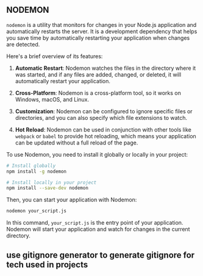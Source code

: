 ## NODEMON

`nodemon` is a utility that monitors for changes in your Node.js application and automatically restarts the server. It is a development dependency that helps you save time by automatically restarting your application when changes are detected.

Here's a brief overview of its features:

1. **Automatic Restart**: Nodemon watches the files in the directory where it was started, and if any files are added, changed, or deleted, it will automatically restart your application.

2. **Cross-Platform**: Nodemon is a cross-platform tool, so it works on Windows, macOS, and Linux.

3. **Customization**: Nodemon can be configured to ignore specific files or directories, and you can also specify which file extensions to watch.

4. **Hot Reload**: Nodemon can be used in conjunction with other tools like `webpack` or `babel` to provide hot reloading, which means your application can be updated without a full reload of the page.

To use Nodemon, you need to install it globally or locally in your project:

```bash
# Install globally
npm install -g nodemon

# Install locally in your project
npm install --save-dev nodemon
```


Then, you can start your application with Nodemon:

```bash
nodemon your_script.js
```


In this command, `your_script.js` is the entry point of your application. Nodemon will start your application and watch for changes in the current directory.


## use gitignore generator to generate gitignore for tech used in projects